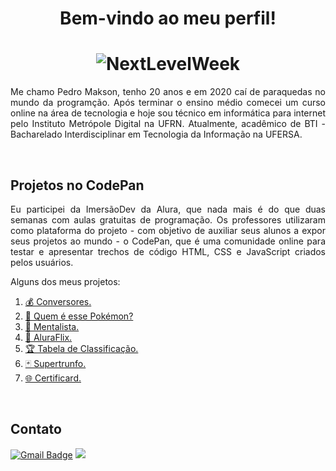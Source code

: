 <h1 align="center">Bem-vindo ao meu perfil!</h1>

<h1 align="center">
  <img alt="NextLevelWeek" title="Caí de paraquedas no mundo da programação." src="https://3.bp.blogspot.com/-eha5XKVZJs4/WkbHnFIsmzI/AAAAAAAABBo/8DhmDJqn0k8ZHYb0LRsENiqERPXdIgieQCLcBGAs/s1600/0028.gif"/>
</h1>

<p align="justify">Me chamo Pedro Makson, tenho 20 anos e em 2020 caí de paraquedas no mundo da programção. Após terminar o ensino médio comecei um curso online na área de tecnologia e hoje sou técnico em informática para internet pelo Instituto Metrópole Digital na UFRN. Atualmente, acadêmico de BTI - Bacharelado Interdisciplinar em Tecnologia da Informação na UFERSA.</p>

<br>
<h2 align="left">Projetos no CodePan</h2>

<p align="justify">Eu participei da ImersãoDev da Alura, que nada mais é do que duas semanas com aulas gratuitas de programação. Os professores utilizaram como plataforma do projeto - com objetivo de auxiliar seus alunos a expor seus projetos ao mundo - o CodePan, que é uma comunidade online para testar e apresentar trechos de código HTML, CSS e JavaScript criados pelos usuários.</p>

<p>Alguns dos meus projetos:</p>

<ol>
  <li><a href="https://codepen.io/PedroMakson/pen/QWdLqBR" target="_blank">💰 Conversores.</a></li>
  <li><a href="https://codepen.io/PedroMakson/pen/YzNXKzz" target="_blank">🐢 Quem é esse Pokémon? </a></li>
  <li><a href="https://codepen.io/PedroMakson/pen/eYgpZPQ" target="_blank">🧠 Mentalista.</a></li>
  <li><a href="https://codepen.io/PedroMakson/pen/NWdNWBY" target="_blank">🎥 AluraFlix.</a></li>
  <li><a href="https://codepen.io/PedroMakson/pen/ExZgdEZ" target="_blank">🏆 Tabela de Classificação.</a></li>
  <li><a href="https://codepen.io/PedroMakson/pen/QWdpydG" target="_blank">🃏 Supertrunfo.</a></li>
  <li><a href="https://codepen.io/PedroMakson/pen/PoWpyKj" target="_blank">🌐 Certificard.</a></li>
</ol>

<br>
<h2 align="left">Contato</h2>

[![Gmail Badge](https://img.shields.io/badge/Gmail-D14836?style=for-the-badge&logo=gmail&logoColor=white)](mailto:maksonjp080@gmail.com)
<a href="https://www.linkedin.com/in/pedro-makson"><img src="https://img.shields.io/badge/LinkedIn-0077B5?style=for-the-badge&logo=linkedin&logoColor=white"></a>
